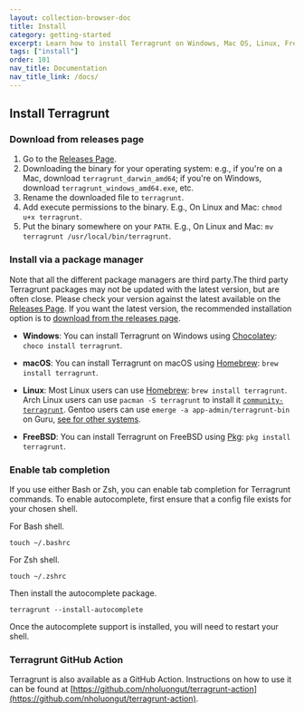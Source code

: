```yaml
---
layout: collection-browser-doc
title: Install
category: getting-started
excerpt: Learn how to install Terragrunt on Windows, Mac OS, Linux, FreeBSD and manually from source.
tags: ["install"]
order: 101
nav_title: Documentation
nav_title_link: /docs/
---
```


## Install Terragrunt

### Download from releases page

1. Go to the [Releases Page](https://github.com/nholuongut/terragrunt/releases).
2. Downloading the binary for your operating system: e.g., if you're on a Mac, download `terragrunt_darwin_amd64`; if you're on Windows, download `terragrunt_windows_amd64.exe`, etc.
3. Rename the downloaded file to `terragrunt`.
4. Add execute permissions to the binary. E.g., On Linux and Mac: `chmod u+x terragrunt`.
5. Put the binary somewhere on your `PATH`. E.g., On Linux and Mac: `mv terragrunt /usr/local/bin/terragrunt`.

### Install via a package manager

Note that all the different package managers are third party.The third party Terragrunt packages may not be updated with the latest version, but are often close. Please check your version against the latest available on the [Releases Page](https://github.com/nholuongut/terragrunt/releases).
If you  want the latest version, the recommended installation option is to [download from the releases page](https://github.com/nholuongut/terragrunt/releases).

* **Windows**: You can install Terragrunt on Windows using [Chocolatey](https://chocolatey.org/): `choco install terragrunt`.

* **macOS**: You can install Terragrunt on macOS using [Homebrew](https://brew.sh/): `brew install terragrunt`.

* **Linux**: Most Linux users can use [Homebrew](https://docs.brew.sh/Homebrew-on-Linux): `brew install terragrunt`. Arch Linux users can use `pacman -S terragrunt` to install it [`community-terragrunt`](https://archlinux.org/packages/extra/x86_64/terragrunt/). Gentoo users can use `emerge -a app-admin/terragrunt-bin` on Guru, [see for other systems](https://repology.org/project/terragrunt/versions).

* **FreeBSD**: You can install Terragrunt on FreeBSD using [Pkg](https://www.freebsd.org/cgi/man.cgi?pkg(7)): `pkg install terragrunt`.

### Enable tab completion

If you use either Bash or Zsh, you can enable tab completion for Terragrunt commands. To enable autocomplete, first ensure that a config file exists for your chosen shell.

For Bash shell.

```shell
touch ~/.bashrc
```

For Zsh shell.

```shell
touch ~/.zshrc
```

Then install the autocomplete package.

``` shell
terragrunt --install-autocomplete
```

Once the autocomplete support is installed, you will need to restart your shell.

### Terragrunt GitHub Action

Terragrunt is also available as a GitHub Action. Instructions on how to use it can be found at [https://github.com/nholuongut/terragrunt-action](https://github.com/nholuongut/terragrunt-action).
